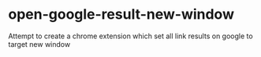 # open-google-result-new-window
Attempt to create a chrome extension which set all link results on google to target new window
